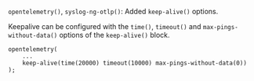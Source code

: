 `opentelemetry()`, `syslog-ng-otlp()`: Added `keep-alive()` options.

Keepalive can be configured with the `time()`, `timeout()`
and `max-pings-without-data()` options of the `keep-alive()` block.

``` config
opentelemetry(
    ...
    keep-alive(time(20000) timeout(10000) max-pings-without-data(0))
);
```

